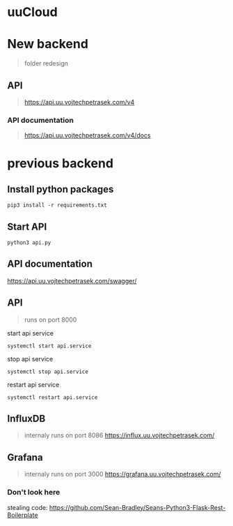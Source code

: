 # uuCloud

# New backend

> folder redesign

## API

> https://api.uu.vojtechpetrasek.com/v4

### API documentation

> https://api.uu.vojtechpetrasek.com/v4/docs

# previous backend

## Install python packages

```
pip3 install -r requirements.txt
```

## Start API

```
python3 api.py
```

## API documentation

https://api.uu.vojtechpetrasek.com/swagger/

## API

> runs on port 8000

start api service

```
systemctl start api.service
```

stop api service

```
systemctl stop api.service
```

restart api service

```
systemctl restart api.service
```

## InfluxDB

> internaly runs on port 8086
> https://influx.uu.vojtechpetrasek.com/

## Grafana

> internaly runs on port 3000
> https://grafana.uu.vojtechpetrasek.com/

### Don't look here

stealing code: https://github.com/Sean-Bradley/Seans-Python3-Flask-Rest-Boilerplate
